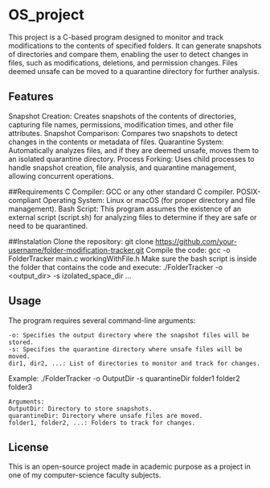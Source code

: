 # OS_project


This project is a C-based program designed to monitor and track modifications to the contents of specified folders. It can generate snapshots of directories and compare them, enabling the user to detect changes in files, such as modifications, deletions, and permission changes. Files deemed unsafe can be moved to a quarantine directory for further analysis.

## Features
Snapshot Creation: Creates snapshots of the contents of directories, capturing file names, permissions, modification times, and other file attributes.
Snapshot Comparison: Compares two snapshots to detect changes in the contents or metadata of files.
Quarantine System: Automatically analyzes files, and if they are deemed unsafe, moves them to an isolated quarantine directory.
Process Forking: Uses child processes to handle snapshot creation, file analysis, and quarantine management, allowing concurrent operations.

##Requirements
    C Compiler: GCC or any other standard C compiler.
    POSIX-compliant Operating System: Linux or macOS (for proper directory and file management).
    Bash Script: This program assumes the existence of an external script (script.sh) for analyzing files to determine if they are safe or need to be quarantined.

##Instalation
    Clone the repository:
    git clone https://github.com/your-username/folder-modification-tracker.git
    Compile the code:
    gcc -o FolderTracker main.c workingWithFile.h
    Make sure the bash script is inside the folder that contains the code and execute:
    ./FolderTracker -o <output_dir> -s izolated_space_dir <dir1> <dir2> ...


## Usage
The program requires several command-line arguments:

    -o: Specifies the output directory where the snapshot files will be stored.
    -s: Specifies the quarantine directory where unsafe files will be moved.
    dir1, dir2, ...: List of directories to monitor and track for changes.
Example: ./FolderTracker -o OutputDir -s quarantineDir folder1 folder2 folder3

    Arguments:
    OutputDir: Directory to store snapshots.
    quarantineDir: Directory where unsafe files are moved.
    folder1, folder2, ...: Folders to track for changes.


## License
This is an open-source project made in academic purpose as a project in one of my computer-science faculty subjects.


